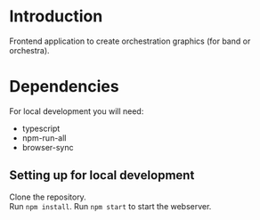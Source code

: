 # Introduction

Frontend application to create orchestration graphics (for band or orchestra).

# Dependencies

For local development you will need:
- typescript
- npm-run-all
- browser-sync

## Setting up for local development

Clone the repository.  
Run `npm install`.
Run `npm start` to start the webserver.
